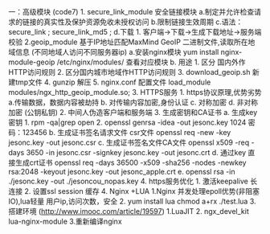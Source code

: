 一：高级模块 (code7)
	1. secure_link_module 安全链接模块
		a.制定并允许检查请求的链接的真实性及保护资源免收未授权访问
		b.限制链接生效周期
		c.语法：
			secure_link ;
			secure_link_md5 ;
		d.下载
			1. 客户端->下载->生成下载地址->服务端校验
	2.geoip_module 基于IP地址匹配MaxMind GeoIP 二进制文件,读取所在地域信息
		(不同地域人访问不同服务器ip)
		a.安装nginx模块 yum install nginx-module-geoip
			/etc/nginx/modules/  查看对应模块
		b. 用途
			1. 区分 国内外作HTTP访问规则
			2. 区分国内城市地域作HTTP访问规则
			3. download_geoip.sh 新建tmp文件
			4. gunzip 解压
			5.  nginx.conf 配置文件
				load_module modules/ngx_http_geoip_module.so; 
	3. HTTPS服务
		1. https协议原理,优势劣势
			a.传输数据，数据内容被劫持
			b. 对传输内容加密,身份认证
			c. 对称加密
			d. 非对称加密 (公钥私钥)
		2. 中间人伪造客户端和服务端
		3. 生成密钥和CA证书
			a. 生成key 密钥
				1. rpm -qa|grep open
				2. openssl genrsa -idea -out jesonc.key 1024
					密码：123456
			b. 生成证书签名请求文件 csr文件
				openssl req -new -key jesonc.key -out jesonc.csr
			c. 生成证书签名文件CA文件
				openssl x509 -req -days 3650 -in jesonc.csr -signkey jesonc.key -out jesonc.crt
			d. 通过key 直接生成crt证书
				openssl req -days 36500 -x509 -sha256 -nodes -newkey rsa:2048 -keyout jesonc.key -out jesonc_apple.crt
			e.  openssl rsa -in ./jesonc.key -out ./jesoncou_nopas.key
		4. https服务优化
			1. 激活keepalive 长连接
			2. 设置ssl session 缓存
	4. Nginx +LUA
		1.Nginx 并发处理epoll优势(非阻塞IO),lua轻量
			用户ip,访问次数，安全
		2. yum install lua
			chmod a+rx ./test.lua
		3. 搭建环境 (http://www.imooc.com/article/19597)
			1.LuaJIT
			2. ngx_devel_kit lua-nginx-module
			3.重新编译nginx